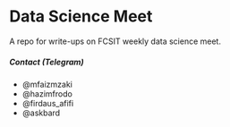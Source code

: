 # Data Science Meet
A repo for write-ups on FCSIT weekly data science meet.

##### Contact (Telegram)
- @mfaizmzaki
- @hazimfrodo
- @firdaus_afifi
- @askbard
